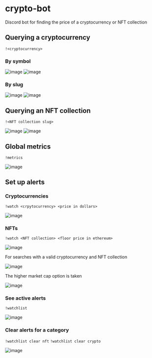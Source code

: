 # crypto-bot
Discord bot for finding the price of a cryptocurrency or NFT collection

## Querying a cryptocurrency
`!<cryptocurrency>`
### By symbol
![image](https://user-images.githubusercontent.com/57625180/161114862-3b0ac428-89ac-4723-853d-c8e142c5b62b.png)
![image](https://user-images.githubusercontent.com/57625180/161116039-a047ecbd-fe32-4631-9b7e-ded23fa437e0.png)


### By slug
![image](https://user-images.githubusercontent.com/57625180/161116165-d1aae4db-9cd9-4644-9d5f-645175ce33ec.png)
![image](https://user-images.githubusercontent.com/57625180/161115067-e75d5807-b3f9-469b-b54e-51b44e024da4.png)

## Querying an NFT collection
`!<NFT collection slug>`

![image](https://user-images.githubusercontent.com/57625180/161115302-2d0efcac-d21d-42f1-89e4-72045cba69ae.png)
![image](https://user-images.githubusercontent.com/57625180/161115586-f58b98f4-3869-4779-9e54-d736e52ec79d.png)

## Global metrics
`!metrics`

![image](https://user-images.githubusercontent.com/57625180/161115836-a3d442e7-24e0-4921-8385-9dc7cc9af46f.png)

## Set up alerts
### Cryptocurrencies
`!watch <crpytocurrency> <price in dollars>`

![image](https://user-images.githubusercontent.com/57625180/161116937-abf098eb-c79b-4da0-a801-81c8101be682.png)

### NFTs
`!watch <NFT collection> <floor price in ethereum>`

![image](https://user-images.githubusercontent.com/57625180/161118226-c5621685-8f25-4835-9501-573d3188f6d2.png)

For searches with a valid cryptocurrency and NFT collection

![image](https://user-images.githubusercontent.com/57625180/161118403-4c25f261-ddde-4e80-a54f-3aaffc5f0b54.png)

The higher market cap option is taken

![image](https://user-images.githubusercontent.com/57625180/161118578-35b9f391-5a7f-4a69-b961-7e65e6c50e84.png)

### See active alerts
`!watchlist`

![image](https://user-images.githubusercontent.com/57625180/161118910-58b95200-b1bd-43dc-b879-4396f5926cec.png)

### Clear alerts for a category
`!watchlist clear nft` `!watchlist clear crypto`

![image](https://user-images.githubusercontent.com/57625180/161119205-ee9f8b79-1859-4191-a0e3-c61340690ea3.png)


